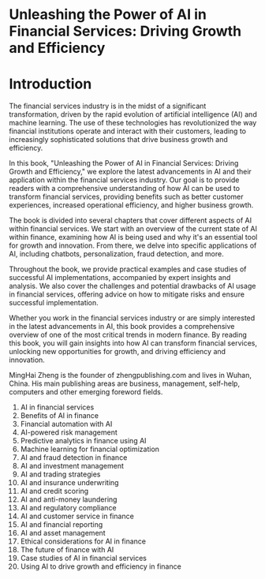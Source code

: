 # Unleashing the Power of AI in Financial Services: Driving Growth and Efficiency

# Introduction

The financial services industry is in the midst of a significant transformation, driven by the rapid evolution of artificial intelligence (AI) and machine learning. The use of these technologies has revolutionized the way financial institutions operate and interact with their customers, leading to increasingly sophisticated solutions that drive business growth and efficiency.

In this book, "Unleashing the Power of AI in Financial Services: Driving Growth and Efficiency," we explore the latest advancements in AI and their application within the financial services industry. Our goal is to provide readers with a comprehensive understanding of how AI can be used to transform financial services, providing benefits such as better customer experiences, increased operational efficiency, and higher business growth.

The book is divided into several chapters that cover different aspects of AI within financial services. We start with an overview of the current state of AI within finance, examining how AI is being used and why it's an essential tool for growth and innovation. From there, we delve into specific applications of AI, including chatbots, personalization, fraud detection, and more.

Throughout the book, we provide practical examples and case studies of successful AI implementations, accompanied by expert insights and analysis. We also cover the challenges and potential drawbacks of AI usage in financial services, offering advice on how to mitigate risks and ensure successful implementation.

Whether you work in the financial services industry or are simply interested in the latest advancements in AI, this book provides a comprehensive overview of one of the most critical trends in modern finance. By reading this book, you will gain insights into how AI can transform financial services, unlocking new opportunities for growth, and driving efficiency and innovation.

MingHai Zheng is the founder of zhengpublishing.com and lives in Wuhan, China. His main publishing areas are business, management, self-help, computers and other emerging foreword fields.



1. AI in financial services
2. Benefits of AI in finance
3. Financial automation with AI
4. AI-powered risk management
5. Predictive analytics in finance using AI
6. Machine learning for financial optimization
7. AI and fraud detection in finance
8. AI and investment management
9. AI and trading strategies
10. AI and insurance underwriting
11. AI and credit scoring
12. AI and anti-money laundering
13. AI and regulatory compliance
14. AI and customer service in finance
15. AI and financial reporting
16. AI and asset management
17. Ethical considerations for AI in finance
18. The future of finance with AI
19. Case studies of AI in financial services
20. Using AI to drive growth and efficiency in finance

